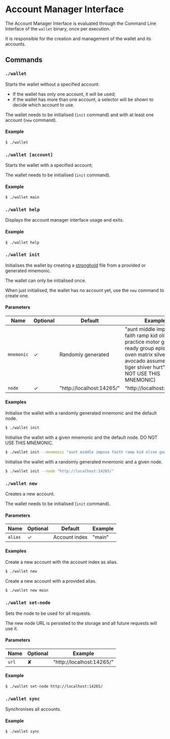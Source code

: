 # Account Manager Interface

The Account Manager Interface is evaluated through the Command Line Interface of the `wallet` binary, once per
execution.

It is responsible for the creation and management of the wallet and its accounts.

## Commands

### `./wallet`

Starts the wallet without a specified account:
- If the wallet has only one account, it will be used;
- If the wallet has more than one account, a selector will be shown to decide which account to use.

The wallet needs to be initialised (`init` command) and with at least one account (`new` command).

#### Example

```sh
$ ./wallet
```

### `./wallet [account]`

Starts the wallet with a specified account;

The wallet needs to be initialised (`init` command).

#### Example

```sh
$ ./wallet main
```

### `./wallet help`

Displays the account manager interface usage and exits.

#### Example

```sh
$ ./wallet help
```

### `./wallet init`

Initialises the wallet by creating a [stronghold](https://github.com/iotaledger/stronghold.rs) file from a provided or generated mnemonic.

The wallet can only be initialised once.

When just initialised, the wallet has no account yet, use the `new` command to create one.

#### Parameters

| Name        | Optional  | Default                   | Example                                                                                                                                                                             |
| ----------- | --------- | ------------------------- | ----------------------------------------------------------------------------------------------------------------------------------------------------------------------------------- |
| `mnemonic`  | ✓         | Randomly generated        | "aunt middle impose faith ramp kid olive good practice motor grab ready group episode oven matrix silver rhythm avocado assume humble tiger shiver hurt" (DO NOT USE THIS MNEMONIC) |
| `node`      | ✓         | "http://localhost:14265/" | "http://localhost:14265/"                                                                                                                                                           |

#### Examples

Initialise the wallet with a randomly generated mnemonic and the default node.
```sh
$ ./wallet init
```

Initialise the wallet with a given mnemonic and the default node.
DO NOT USE THIS MNEMONIC.
```sh
$ ./wallet init --mnemonic "aunt middle impose faith ramp kid olive good practice motor grab ready group episode oven matrix silver rhythm avocado assume humble tiger shiver hurt"
```

Initialise the wallet with a randomly generated mnemonic and a given node.
```sh
$ ./wallet init --node "http://localhost:14265/"
```

### `./wallet new`

Creates a new account.

The wallet needs to be initialised (`init` command).

#### Parameters

| Name    | Optional  | Default       | Example |
| ------- | --------- | ------------- | ------- |
| `alias` | ✓         | Account index | "main"  |

#### Examples

Create a new account with the account index as alias.
```sh
$ ./wallet new
```

Create a new account with a provided alias.
```sh
$ ./wallet new main
```

### `./wallet set-node`

Sets the node to be used for all requests.

The new node URL is persisted to the storage and all future requests will use it.

#### Parameters

| Name  | Optional  | Example                   |
| ----- | --------- | ------------------------- |
| `url` | ✘         | "http://localhost:14265/" |

#### Example

```sh
$ ./wallet set-node http://localhost:14265/
```

### `./wallet sync`

Synchronises all accounts.

#### Example

```sh
$ ./wallet sync
```
